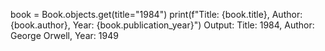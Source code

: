 book = Book.objects.get(title="1984")
print(f"Title: {book.title}, Author: {book.author}, Year: {book.publication_year}")
Output:
Title: 1984, Author: George Orwell, Year: 1949

